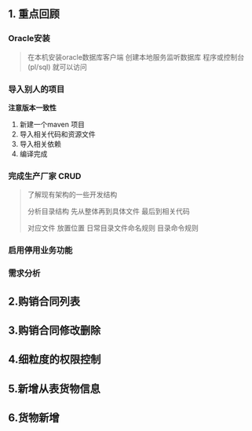 ## 1. 重点回顾

### Oracle安装

> 在本机安装oracle数据库客户端 创建本地服务监听数据库 程序或控制台(pl/sql) 就可以访问
>

### 导入别人的项目

**注意版本一致性**

1. 新建一个maven 项目
2. 导入相关代码和资源文件
3. 导入相关依赖
4. 编译完成

### 完成生产厂家 CRUD

> 了解现有架构的一些开发结构
>
> 分析目录结构 先从整体再到具体文件 最后到相关代码
>
> 对应文件 放置位置 日常目录文件命名规则 目录命令规则 
>
> 

### 启用停用业务功能



### 需求分析



## 2.购销合同列表

## 3.购销合同修改删除

## 4.细粒度的权限控制

## 5.新增从表货物信息

## 6.货物新增